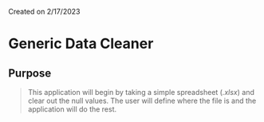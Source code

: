 Created on 2/17/2023

# Generic Data Cleaner


## Purpose

> This application will begin by taking a simple spreadsheet (*.xlsx*) and clear out the null values. 
> The user will define where the file is and the application will do the rest. 
